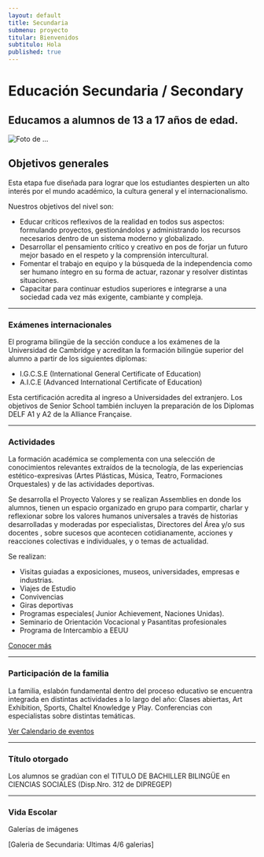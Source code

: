 ```yaml
---
layout: default
title: Secundaria
submenu: proyecto
titular: Bienvenidos
subtitulo: Hola
published: true
---
```


# Educación Secundaria / Secondary
## Educamos a alumnos de 13 a 17 años de edad.


![Foto de ...](http://placeimg.com/720/300/arch)

## Objetivos generales

Esta etapa fue diseñada para lograr que los estudiantes despierten un alto interés por el mundo académico, la cultura general y el internacionalismo.


Nuestros objetivos del nivel son:

- Educar críticos reflexivos de la realidad en todos sus aspectos: formulando proyectos, gestionándolos y administrando los recursos necesarios dentro de un sistema moderno y globalizado.
- Desarrollar el pensamiento crítico y creativo en pos de forjar un futuro mejor basado en el respeto y la comprensión intercultural.
- Fomentar el trabajo en equipo y la búsqueda de la  independencia como ser humano íntegro en su forma de actuar, razonar y resolver distintas situaciones.
- Capacitar para continuar estudios  superiores e integrarse a una sociedad cada vez más exigente, cambiante y compleja.


---

### Exámenes internacionales

El programa bilingüe de la sección conduce a los exámenes de la Universidad de Cambridge y acreditan la formación bilingüe superior del alumno  a partir de los siguientes diplomas:

- I.G.C.S.E  (International General Certificate of Education)
- A.I.C.E (Advanced International Certificate of Education)

Esta certificación acredita al ingreso a  Universidades del extranjero. 
Los objetivos de Senior School también incluyen la preparación de los Diplomas DELF A1 y A2 de la Alliance Française.


---

### Actividades

La formación académica se complementa con una selección de conocimientos relevantes extraídos de la tecnología, de las experiencias estético-expresivas (Artes Plásticas, Música, Teatro, Formaciones Orquestales) y de las actividades deportivas. 

Se desarrolla el Proyecto Valores y se realizan Assemblies en donde los alumnos, tienen un espacio organizado en grupo para compartir, charlar y reflexionar sobre los valores humanos universales a través de historias desarrolladas y moderadas por especialistas, Directores del Área y/o sus docentes , sobre sucesos que acontecen cotidianamente, acciones y reacciones colectivas e individuales, y o temas de actualidad. 

Se realizan:

- Visitas guiadas a exposiciones, museos, universidades, empresas e industrias. 
- Viajes de Estudio
- Convivencias
- Giras deportivas 
- Programas especiales( Junior Achievement, Naciones Unidas).
- Seminario de Orientación Vocacional y Pasantitas profesionales 
- Programa de Intercambio a EEUU

[Conocer más]()

---

### Participación de la familia


La familia, eslabón fundamental dentro del proceso educativo  se encuentra integrada en distintas actividades a lo largo del año: Clases abiertas, Art Exhibition, Sports,  Chaltel Knowledge y Play. Conferencias con especialistas sobre distintas temáticas.


[Ver Calendario de eventos]()

---

### Título otorgado
Los alumnos se gradúan  con el TITULO DE BACHILLER BILINGÜE  en   CIENCIAS SOCIALES (Disp.Nro. 312 de DIPREGEP) 

---

### Vida Escolar
Galerías de imágenes  

[Galeria de Secundaria: Ultimas 4/6 galerias]